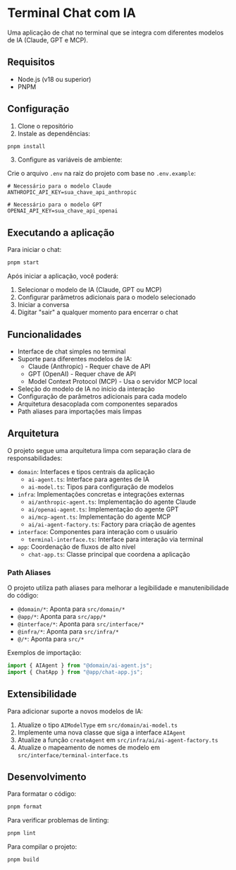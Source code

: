 # Terminal Chat com IA

Uma aplicação de chat no terminal que se integra com diferentes modelos de IA (Claude, GPT e MCP).

## Requisitos

- Node.js (v18 ou superior)
- PNPM

## Configuração

1. Clone o repositório
2. Instale as dependências:

```bash
pnpm install
```

3. Configure as variáveis de ambiente:

Crie o arquivo `.env` na raiz do projeto com base no `.env.example`:

```
# Necessário para o modelo Claude
ANTHROPIC_API_KEY=sua_chave_api_anthropic

# Necessário para o modelo GPT
OPENAI_API_KEY=sua_chave_api_openai
```

## Executando a aplicação

Para iniciar o chat:

```bash
pnpm start
```

Após iniciar a aplicação, você poderá:
1. Selecionar o modelo de IA (Claude, GPT ou MCP)
2. Configurar parâmetros adicionais para o modelo selecionado
3. Iniciar a conversa
4. Digitar "sair" a qualquer momento para encerrar o chat

## Funcionalidades

- Interface de chat simples no terminal
- Suporte para diferentes modelos de IA:
  - Claude (Anthropic) - Requer chave de API
  - GPT (OpenAI) - Requer chave de API
  - Model Context Protocol (MCP) - Usa o servidor MCP local
- Seleção do modelo de IA no início da interação
- Configuração de parâmetros adicionais para cada modelo
- Arquitetura desacoplada com componentes separados
- Path aliases para importações mais limpas

## Arquitetura

O projeto segue uma arquitetura limpa com separação clara de responsabilidades:

- `domain`: Interfaces e tipos centrais da aplicação
  - `ai-agent.ts`: Interface para agentes de IA
  - `ai-model.ts`: Tipos para configuração de modelos
- `infra`: Implementações concretas e integrações externas
  - `ai/anthropic-agent.ts`: Implementação do agente Claude
  - `ai/openai-agent.ts`: Implementação do agente GPT
  - `ai/mcp-agent.ts`: Implementação do agente MCP
  - `ai/ai-agent-factory.ts`: Factory para criação de agentes
- `interface`: Componentes para interação com o usuário
  - `terminal-interface.ts`: Interface para interação via terminal
- `app`: Coordenação de fluxos de alto nível
  - `chat-app.ts`: Classe principal que coordena a aplicação

### Path Aliases

O projeto utiliza path aliases para melhorar a legibilidade e manutenibilidade do código:

- `@domain/*`: Aponta para `src/domain/*`
- `@app/*`: Aponta para `src/app/*`
- `@interface/*`: Aponta para `src/interface/*`
- `@infra/*`: Aponta para `src/infra/*`
- `@/*`: Aponta para `src/*`

Exemplos de importação:
```typescript
import { AIAgent } from "@domain/ai-agent.js";
import { ChatApp } from "@app/chat-app.js";
```

## Extensibilidade

Para adicionar suporte a novos modelos de IA:
1. Atualize o tipo `AIModelType` em `src/domain/ai-model.ts`
2. Implemente uma nova classe que siga a interface `AIAgent`
3. Atualize a função `createAgent` em `src/infra/ai/ai-agent-factory.ts`
4. Atualize o mapeamento de nomes de modelo em `src/interface/terminal-interface.ts`

## Desenvolvimento

Para formatar o código:

```bash
pnpm format
```

Para verificar problemas de linting:

```bash
pnpm lint
```

Para compilar o projeto:

```bash
pnpm build
``` 